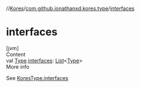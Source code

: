 //[Kores](../index.md)/[com.github.jonathanxd.kores.type](index.md)/[interfaces](interfaces.md)



# interfaces  
[jvm]  
Content  
val [Type](https://docs.oracle.com/javase/8/docs/api/java/lang/reflect/Type.html).[interfaces](interfaces.md): [List](https://kotlinlang.org/api/latest/jvm/stdlib/kotlin.collections/-list/index.html)<[Type](https://docs.oracle.com/javase/8/docs/api/java/lang/reflect/Type.html)>  
More info  


See [KoresType.interfaces](-kores-type/interfaces.md)

  



